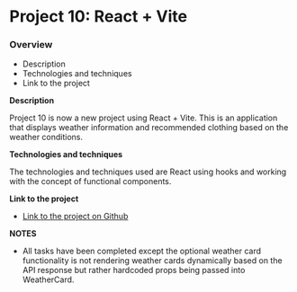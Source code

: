 # Project 10: React + Vite

### Overview  

* Description 
* Technologies and techniques  
* Link to the project  
  
**Description**
  
Project 10 is now a new project using React + Vite. This is an application that displays weather information and recommended clothing based on the weather conditions.

**Technologies and  techniques**  
  
The technologies and techniques used are React using hooks and working with the concept of functional components.

  
**Link to the project**  
  
* [Link to the project on Github](https://github.com/krystleta/se_project_react)  

**NOTES**  

* All tasks have been completed except the optional weather card functionality is not rendering weather cards dynamically based on the API response but rather hardcoded props being passed into WeatherCard.
